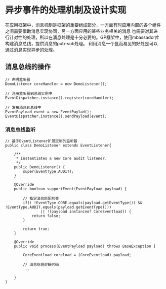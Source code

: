 # 异步事件的处理机制及设计实现

在应用框架中，消息机制是框架的重要组成部分，一方面有时应用内部的各个组件之间需要借助消息实现协同，另一方面应用的某些业务相关的消息
也需要对其进行针对性的处理，所以在消息处理是十分必要的。GP框架中，使用mbassador库构建消息总线，提供消息的pub-sub处理。
利用消息一个显而易见的好处是可以通过消息实现异步的处理。

## 消息总线的操作

``` 
// 声明监听器
DemoListener coreHandler = new DemoListener();

// 注册监听器到总线实例中
EventDispatcher.instance().register(coreHandler);

// 发布消息到总线中
EventPayload event = new EventPaylad();
EventDispatcher.instance().sendPayload(event);
```

### 消息总线监听

```
// 基于EventListener扩展定制的监听器
public class DemoListener extends EventListener{

    /**
     * Instantiates a new Core audit listener.
     */
    public DemoListener() {
		super(EventType.AUDIT);
	}
	
	@Override
	public boolean supportEvent(EventPayload payload) {
		
		// 指定消息匹配检查
		if(( !EventType.CORE.equals(payload.getEventType()) && !EventType.AUDIT.equals(payload.getEventType()))
				|| !(payload instanceof CoreEventload)) {
			return false;
		}
		
		return true;
	}
	
	@Override
	public void process(EventPayload payload) throws BaseException {

		CoreEventload coreload = (CoreEventload) payload;

        // 消息处理逻辑代码
		...
	
	}
}

```